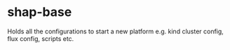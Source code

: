 # shap-base
Holds all the configurations to start a new platform e.g. kind cluster config, flux config, scripts etc.
